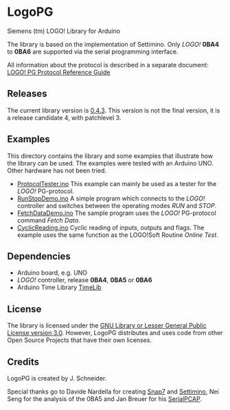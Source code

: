 # LogoPG
Siemens (tm) LOGO! Library for Arduino

The library is based on the implementation of Settimino. Only _LOGO!_ __0BA4__ to __0BA6__ are supported via the serial programming interface.

All information about the protocol is described in a separate document: [LOGO! PG Protocol Reference Guide](/extras/docs/PG-Protocol.md)

## Releases
The current library version is [0.4.3](https://github.com/brickpool/logo/releases). This version is not the final version, it is a release candidate 4, with patchlevel 3.

## Examples
This directory contains the library and some examples that illustrate how the library can be used. The examples were tested with an Arduino UNO. Other hardware has not been tried.
- [ProtocolTester.ino](/examples/ProtocolTester/ProtocolTester.ino) This example can mainly be used as a tester for the _LOGO!_ PG-protocol.
- [RunStopDemo.ino](/examples/RunStopDemo/RunStopDemo.ino) A simple program which connects to the _LOGO!_ controller and switches between the operating modes _RUN_ and _STOP_.
- [FetchDataDemo.ino](/examples/FetchDataDemo/FetchDataDemo.ino) The sample program uses the _LOGO!_ PG-protocol command _Fetch Data_.
- [CyclicReading.ino](/examples/CyclicReading/CyclicReading.ino) Cyclic reading of inputs, outputs and flags. The example uses the same function as the LOGO!Soft Routine _Online Test_.

## Dependencies
- Arduino board, e.g. UNO
- _LOGO!_ controller, release __0BA4__, __0BA5__ or __0BA6__
- Arduino Time Library [TimeLib](https://github.com/PaulStoffregen/Time)

## License
The library is licensed under the [GNU Library or Lesser General Public License version 3.0](/LICENSE). However, LogoPG distributes and uses code from other Open Source Projects that have their own licenses. 

## Credits
LogoPG is created by J. Schneider.

Special thanks go to Davide Nardella for creating [Snap7](http://snap7.sourceforge.net/) and [Settimino](http://settimino.sourceforge.net/), Nei Seng for the analysis of the 0BA5 and Jan Breuer for his [SerialPCAP](https://github.com/j123b567/SerialPCAP).

